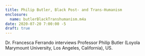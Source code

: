```yaml
---
title: Philip Butler, Black Post- and Trans-Humanism
enclosure: 
  name: butlerBlackTranshumanism.m4a
date: 2020-07-20 7:00:00 -5
draft: true
---
```

​Dr. Francesca Ferrando interviews Professor Philip Butler
​(Loyola Marymount University, Los Angeles, California), US.